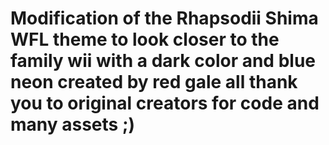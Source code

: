 # Modification of the Rhapsodii Shima WFL theme to look closer to the family wii with a dark color and blue neon created by red gale all thank you to original creators for code and many assets ;)
